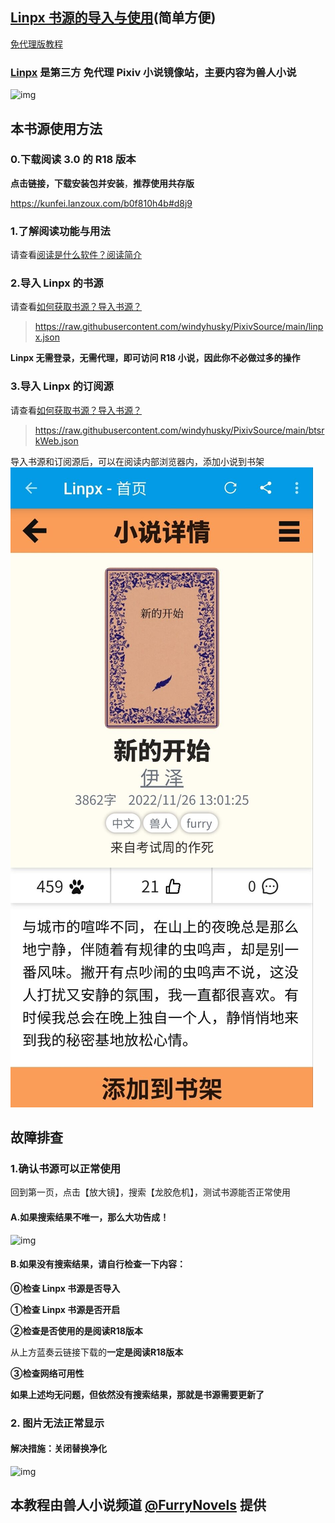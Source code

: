 ## [Linpx 书源的导入与使用](https://telegra.ph/FurryNovelsReading-05-04-07)(简单方便)

[免代理版教程](https://docs.qq.com/doc/DSVBUdWtHc0xQR3F1)

### [Linpx](http://www.furrynovel.xyz/) 是第三方 免代理 Pixiv 小说镜像站，主要内容为**兽人小说**

![img](https://telegra.ph/file/b42876352720a6f4b7515.png)



## 本书源使用方法

### 0.下载阅读 3.0 的 R18 版本

**点击链接，下载安装包并安装**，**推荐使用共存版**

https://kunfei.lanzoux.com/b0f810h4b#d8j9

### 1.了解阅读功能与用法

请查看[阅读是什么软件？阅读简介](https://github.com/windyhusky/PixivSource/blob/main/doc/Legado.md)

### 2.导入 Linpx 的书源

请查看[如何获取书源？导入书源？](https://github.com/windyhusky/PixivSource/blob/main/doc/Import.md)
> https://raw.githubusercontent.com/windyhusky/PixivSource/main/linpx.json

**Linpx 无需登录，无需代理，即可访问 R18 小说，因此你不必做过多的操作**

### 3.导入 Linpx 的订阅源

请查看[如何获取书源？导入书源？](https://github.com/windyhusky/PixivSource/blob/main/doc/Import.md)
> https://raw.githubusercontent.com/windyhusky/PixivSource/main/btsrkWeb.json

导入书源和订阅源后，可以在阅读内部浏览器内，添加小说到书架
![img](pic/AddToBookShelf.png)


## 故障排查

### 1.确认书源可以正常使用

回到第一页，点击【放大镜】，搜索【龙胶危机】，测试书源能否正常使用

#### A.如果搜索结果不唯一，那么大功告成！

![img](https://telegra.ph/file/7a33b98d43b378f0ab59f.png)

#### B.如果没有搜索结果，请自行检查一下内容：

**⓪检查 Linpx 书源是否导入**

**①检查 Linpx 书源是否开启**

**②检查是否使用的是阅读R18版本**

从上方蓝奏云链接下载的**一定是阅读R18版本**

**③检查网络可用性**

**如果上述均无问题，但依然没有搜索结果，那就是书源需要更新了**


### 2. 图片无法正常显示

#### 解决措施：关闭替换净化

![img](https://telegra.ph/file/c91258bc36af99210c162.png)



## 本教程由兽人小说频道 [@FurryNovels](https://t.me/FurryNovels) 提供
